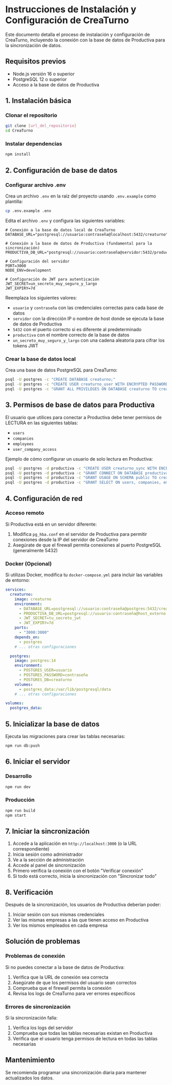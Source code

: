 # Instrucciones de Instalación y Configuración de CreaTurno

Este documento detalla el proceso de instalación y configuración de CreaTurno, incluyendo la conexión con la base de datos de Productiva para la sincronización de datos.

## Requisitos previos

- Node.js versión 16 o superior
- PostgreSQL 12 o superior
- Acceso a la base de datos de Productiva

## 1. Instalación básica

### Clonar el repositorio

```bash
git clone [url_del_repositorio]
cd CreaTurno
```

### Instalar dependencias

```bash
npm install
```

## 2. Configuración de base de datos

### Configurar archivo .env

Crea un archivo `.env` en la raíz del proyecto usando `.env.example` como plantilla:

```bash
cp .env.example .env
```

Edita el archivo `.env` y configura las siguientes variables:

```
# Conexión a la base de datos local de CreaTurno
DATABASE_URL="postgresql://usuario:contraseña@localhost:5432/creaturno"

# Conexión a la base de datos de Productiva (fundamental para la sincronización)
PRODUCTIVA_DB_URL="postgresql://usuario:contraseña@servidor:5432/productiva"

# Configuración del servidor
PORT=3000
NODE_ENV=development

# Configuración de JWT para autenticación
JWT_SECRET=un_secreto_muy_seguro_y_largo
JWT_EXPIRY=7d
```

Reemplaza los siguientes valores:
- `usuario` y `contraseña` con las credenciales correctas para cada base de datos
- `servidor` con la dirección IP o nombre de host donde se ejecuta la base de datos de Productiva
- `5432` con el puerto correcto si es diferente al predeterminado
- `productiva` con el nombre correcto de la base de datos
- `un_secreto_muy_seguro_y_largo` con una cadena aleatoria para cifrar los tokens JWT

### Crear la base de datos local

Crea una base de datos PostgreSQL para CreaTurno:

```bash
psql -U postgres -c "CREATE DATABASE creaturno;"
psql -U postgres -c "CREATE USER creaturno_user WITH ENCRYPTED PASSWORD 'tu_contraseña';"
psql -U postgres -c "GRANT ALL PRIVILEGES ON DATABASE creaturno TO creaturno_user;"
```

## 3. Permisos de base de datos para Productiva

El usuario que utilices para conectar a Productiva debe tener permisos de LECTURA en las siguientes tablas:

- `users`
- `companies`
- `employees`
- `user_company_access`

Ejemplo de cómo configurar un usuario de solo lectura en Productiva:

```bash
psql -U postgres -d productiva -c "CREATE USER creaturno_sync WITH ENCRYPTED PASSWORD 'contraseña_segura';"
psql -U postgres -d productiva -c "GRANT CONNECT ON DATABASE productiva TO creaturno_sync;"
psql -U postgres -d productiva -c "GRANT USAGE ON SCHEMA public TO creaturno_sync;"
psql -U postgres -d productiva -c "GRANT SELECT ON users, companies, employees, user_company_access TO creaturno_sync;"
```

## 4. Configuración de red

### Acceso remoto

Si Productiva está en un servidor diferente:

1. Modifica `pg_hba.conf` en el servidor de Productiva para permitir conexiones desde la IP del servidor de CreaTurno
2. Asegúrate de que el firewall permita conexiones al puerto PostgreSQL (generalmente 5432)

### Docker (Opcional)

Si utilizas Docker, modifica tu `docker-compose.yml` para incluir las variables de entorno:

```yaml
services:
  creaturno:
    image: creaturno
    environment:
      - DATABASE_URL=postgresql://usuario:contraseña@postgres:5432/creaturno
      - PRODUCTIVA_DB_URL=postgresql://usuario:contraseña@host_externo:5432/productiva
      - JWT_SECRET=tu_secreto_jwt
      - JWT_EXPIRY=7d
    ports:
      - "3000:3000"
    depends_on:
      - postgres
    # ... otras configuraciones

  postgres:
    image: postgres:14
    environment:
      - POSTGRES_USER=usuario
      - POSTGRES_PASSWORD=contraseña
      - POSTGRES_DB=creaturno
    volumes:
      - postgres_data:/var/lib/postgresql/data
    # ... otras configuraciones

volumes:
  postgres_data:
```

## 5. Inicializar la base de datos

Ejecuta las migraciones para crear las tablas necesarias:

```bash
npm run db:push
```

## 6. Iniciar el servidor

### Desarrollo

```bash
npm run dev
```

### Producción

```bash
npm run build
npm start
```

## 7. Iniciar la sincronización

1. Accede a la aplicación en `http://localhost:3000` (o la URL correspondiente)
2. Inicia sesión como administrador
3. Ve a la sección de administración
4. Accede al panel de sincronización
5. Primero verifica la conexión con el botón "Verificar conexión"
6. Si todo está correcto, inicia la sincronización con "Sincronizar todo"

## 8. Verificación

Después de la sincronización, los usuarios de Productiva deberían poder:

1. Iniciar sesión con sus mismas credenciales
2. Ver las mismas empresas a las que tienen acceso en Productiva
3. Ver los mismos empleados en cada empresa

## Solución de problemas

### Problemas de conexión

Si no puedes conectar a la base de datos de Productiva:

1. Verifica que la URL de conexión sea correcta
2. Asegúrate de que los permisos del usuario sean correctos
3. Comprueba que el firewall permita la conexión
4. Revisa los logs de CreaTurno para ver errores específicos

### Errores de sincronización

Si la sincronización falla:

1. Verifica los logs del servidor
2. Comprueba que todas las tablas necesarias existan en Productiva
3. Verifica que el usuario tenga permisos de lectura en todas las tablas necesarias

## Mantenimiento

Se recomienda programar una sincronización diaria para mantener actualizados los datos.